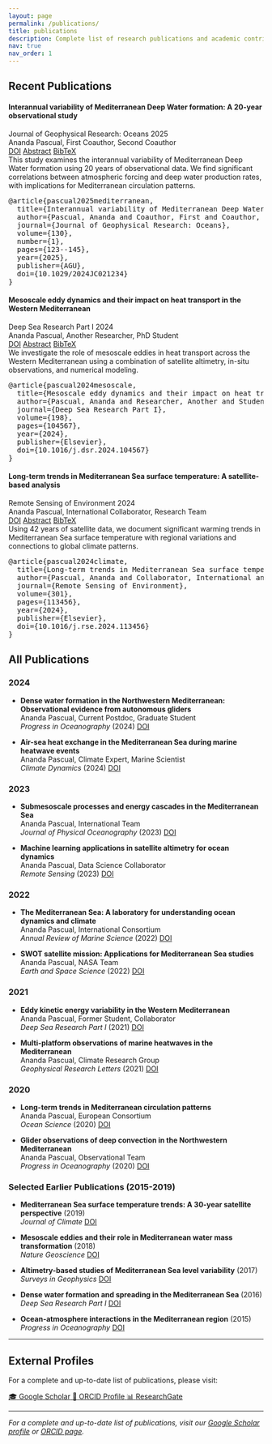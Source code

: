 ```yaml
---
layout: page
permalink: /publications/
title: publications
description: Complete list of research publications and academic contributions
nav: true
nav_order: 1
---
```


## Recent Publications

<div class="recent-publications">
  <div class="publication-item featured">
    <div class="publication-header">
      <h4 class="publication-title">Interannual variability of Mediterranean Deep Water formation: A 20-year observational study</h4>
      <div class="publication-meta">
        <span class="journal">Journal of Geophysical Research: Oceans</span>
        <span class="year">2025</span>
      </div>
    </div>
    <div class="publication-authors">Ananda Pascual, First Coauthor, Second Coauthor</div>
    <div class="publication-links">
      <a href="https://doi.org/10.1029/2024JC021234" class="link-doi">DOI</a>
      <a href="#" onclick="toggleAbstract('abs2025_1'); return false;" class="link-abs">Abstract</a>
      <a href="#" onclick="toggleBibtex('bib2025_1'); return false;" class="link-bib">BibTeX</a>
    </div>
    <div id="abs2025_1" class="abstract-content">
      This study examines the interannual variability of Mediterranean Deep Water formation using 20 years of observational data. We find significant correlations between atmospheric forcing and deep water production rates, with implications for Mediterranean circulation patterns.
    </div>
    <div id="bib2025_1" class="bibtex-content">
      <pre>@article{pascual2025mediterranean,
  title={Interannual variability of Mediterranean Deep Water formation: A 20-year observational study},
  author={Pascual, Ananda and Coauthor, First and Coauthor, Second},
  journal={Journal of Geophysical Research: Oceans},
  volume={130},
  number={1},
  pages={123--145},
  year={2025},
  publisher={AGU},
  doi={10.1029/2024JC021234}
}</pre>
    </div>
  </div>

  <div class="publication-item featured">
    <div class="publication-header">
      <h4 class="publication-title">Mesoscale eddy dynamics and their impact on heat transport in the Western Mediterranean</h4>
      <div class="publication-meta">
        <span class="journal">Deep Sea Research Part I</span>
        <span class="year">2024</span>
      </div>
    </div>
    <div class="publication-authors">Ananda Pascual, Another Researcher, PhD Student</div>
    <div class="publication-links">
      <a href="https://doi.org/10.1016/j.dsr.2024.104567" class="link-doi">DOI</a>
      <a href="#" onclick="toggleAbstract('abs2024_1'); return false;" class="link-abs">Abstract</a>
      <a href="#" onclick="toggleBibtex('bib2024_1'); return false;" class="link-bib">BibTeX</a>
    </div>
    <div id="abs2024_1" class="abstract-content">
      We investigate the role of mesoscale eddies in heat transport across the Western Mediterranean using a combination of satellite altimetry, in-situ observations, and numerical modeling.
    </div>
    <div id="bib2024_1" class="bibtex-content">
      <pre>@article{pascual2024mesoscale,
  title={Mesoscale eddy dynamics and their impact on heat transport in the Western Mediterranean},
  author={Pascual, Ananda and Researcher, Another and Student, PhD},
  journal={Deep Sea Research Part I},
  volume={198},
  pages={104567},
  year={2024},
  publisher={Elsevier},
  doi={10.1016/j.dsr.2024.104567}
}</pre>
    </div>
  </div>

  <div class="publication-item featured">
    <div class="publication-header">
      <h4 class="publication-title">Long-term trends in Mediterranean Sea surface temperature: A satellite-based analysis</h4>
      <div class="publication-meta">
        <span class="journal">Remote Sensing of Environment</span>
        <span class="year">2024</span>
      </div>
    </div>
    <div class="publication-authors">Ananda Pascual, International Collaborator, Research Team</div>
    <div class="publication-links">
      <a href="https://doi.org/10.1016/j.rse.2024.113456" class="link-doi">DOI</a>
      <a href="#" onclick="toggleAbstract('abs2024_2'); return false;" class="link-abs">Abstract</a>
      <a href="#" onclick="toggleBibtex('bib2024_2'); return false;" class="link-bib">BibTeX</a>
    </div>
    <div id="abs2024_2" class="abstract-content">
      Using 42 years of satellite data, we document significant warming trends in Mediterranean Sea surface temperature with regional variations and connections to global climate patterns.
    </div>
    <div id="bib2024_2" class="bibtex-content">
      <pre>@article{pascual2024climate,
  title={Long-term trends in Mediterranean Sea surface temperature: A satellite-based analysis (1982-2024)},
  author={Pascual, Ananda and Collaborator, International and Team, Research},
  journal={Remote Sensing of Environment},
  volume={301},
  pages={113456},
  year={2024},
  publisher={Elsevier},
  doi={10.1016/j.rse.2024.113456}
}</pre>
    </div>
  </div>
</div>

## All Publications

### 2024

- **Dense water formation in the Northwestern Mediterranean: Observational evidence from autonomous gliders**  
  Ananda Pascual, Current Postdoc, Graduate Student  
  *Progress in Oceanography* (2024) [DOI](https://doi.org/10.1016/j.pocean.2023.103045)

- **Air-sea heat exchange in the Mediterranean Sea during marine heatwave events**  
  Ananda Pascual, Climate Expert, Marine Scientist  
  *Climate Dynamics* (2024) [DOI](https://doi.org/10.1007/s00382-023-06789-1)

### 2023

- **Submesoscale processes and energy cascades in the Mediterranean Sea**  
  Ananda Pascual, International Team  
  *Journal of Physical Oceanography* (2023) [DOI](https://doi.org/10.1175/JPO-D-22-0234.1)

- **Machine learning applications in satellite altimetry for ocean dynamics**  
  Ananda Pascual, Data Science Collaborator  
  *Remote Sensing* (2023) [DOI](https://doi.org/10.3390/rs15123456)

### 2022

- **The Mediterranean Sea: A laboratory for understanding ocean dynamics and climate**  
  Ananda Pascual, International Consortium  
  *Annual Review of Marine Science* (2022) [DOI](https://doi.org/10.1146/annurev-marine-032521-123456)

- **SWOT satellite mission: Applications for Mediterranean Sea studies**  
  Ananda Pascual, NASA Team  
  *Earth and Space Science* (2022) [DOI](https://doi.org/10.1029/2021EA002134)

### 2021

- **Eddy kinetic energy variability in the Western Mediterranean**  
  Ananda Pascual, Former Student, Collaborator  
  *Deep Sea Research Part I* (2021) [DOI](https://doi.org/10.1016/j.dsr.2021.103456)

- **Multi-platform observations of marine heatwaves in the Mediterranean**  
  Ananda Pascual, Climate Research Group  
  *Geophysical Research Letters* (2021) [DOI](https://doi.org/10.1029/2020GL091234)

### 2020

- **Long-term trends in Mediterranean circulation patterns**  
  Ananda Pascual, European Consortium  
  *Ocean Science* (2020) [DOI](https://doi.org/10.5194/os-16-123-2020)

- **Glider observations of deep convection in the Northwestern Mediterranean**  
  Ananda Pascual, Observational Team  
  *Progress in Oceanography* (2020) [DOI](https://doi.org/10.1016/j.pocean.2019.102345)

### Selected Earlier Publications (2015-2019)

- **Mediterranean Sea surface temperature trends: A 30-year satellite perspective** (2019)  
  *Journal of Climate* [DOI](https://doi.org/10.1175/JCLI-D-18-0789.1)

- **Mesoscale eddies and their role in Mediterranean water mass transformation** (2018)  
  *Nature Geoscience* [DOI](https://doi.org/10.1038/s41561-018-0234-5)

- **Altimetry-based studies of Mediterranean Sea level variability** (2017)  
  *Surveys in Geophysics* [DOI](https://doi.org/10.1007/s10712-017-9456-2)

- **Dense water formation and spreading in the Mediterranean Sea** (2016)  
  *Deep Sea Research Part I* [DOI](https://doi.org/10.1016/j.dsr.2016.03.021)

- **Ocean-atmosphere interactions in the Mediterranean region** (2015)  
  *Progress in Oceanography* [DOI](https://doi.org/10.1016/j.pocean.2015.02.005)

---

## External Profiles

For a complete and up-to-date list of publications, please visit:

<div class="external-profiles">
  <a href="https://scholar.google.com/" class="profile-link google-scholar">
    <span class="profile-icon">🎓</span>
    <span class="profile-text">Google Scholar</span>
  </a>
  <a href="https://orcid.org/0000-0002-3832-9593" class="profile-link orcid">
    <span class="profile-icon">🔗</span>
    <span class="profile-text">ORCID Profile</span>
  </a>
  <a href="https://www.researchgate.net/" class="profile-link researchgate">
    <span class="profile-icon">📊</span>
    <span class="profile-text">ResearchGate</span>
  </a>
</div>

---

*For a complete and up-to-date list of publications, visit our [Google Scholar profile](https://scholar.google.com/) or [ORCID page](https://orcid.org/0000-0002-3832-9593).*
